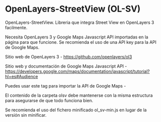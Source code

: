 # OpenLayers-StreetView (OL-SV)
OpenLayers-StreetView. Libreria que integra Street View en OpenLayers 3 facilmente.

Necesita OpenLayers 3 y Google Maps Javascript API importadas en la página para que funcione.
Se recomienda el uso de una API key para la API de Google Maps.

Sitio web de OpenLayers 3 - https://github.com/openlayers/ol3

Sitio web y documentación de Google Maps Javascript API - https://developers.google.com/maps/documentation/javascript/tutorial?hl=es#Audience

Puedes usar este tag para importar la API de Google Maps - <script type="text/javascript" src="https://maps.googleapis.com/maps/api/js?key=TU_CLAVE_API"></script>

El contenido de la carpeta olsv debe mantenerse con la misma estructura para asegurarse de que todo funciona bien.

Se recomienda el uso del fichero minificado ol_sv-min.js en lugar de  la versión sin minificar.